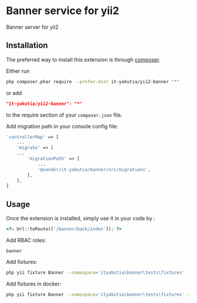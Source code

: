 Banner service for yii2
=====================
Banner server for yii2

Installation
------------

The preferred way to install this extension is through [composer](http://getcomposer.org/download/).

Either run

```sh
php composer.phar require --prefer-dist it-yakutia/yii2-banner "*"
```

or add

```json
"it-yakutia/yii2-banner": "*"
```

to the require section of your `composer.json` file.

Add migration path in your console config file:

```php
'controllerMap' => [
    ...
    'migrate' => [
    ...
        'migrationPath' => [
            ...
            '@vendor/it-yakutia/banner/src/migrations',
        ],
    ],
]
```

Usage
-----

Once the extension is installed, simply use it in your code by  :

```php
<?= Url::toRoute(['/banner/back/index']); ?>
```

Add RBAC roles:

```
banner
```

Add fixtures:

```sh
php yii fixture Banner --namespace='ityakutia\banner\tests\fixtures'
```

Add fixtures in docker:

```sh
php yii fixture Banner --namespace='ityakutia\banner\tests\fixtures' --interactive=0
```
